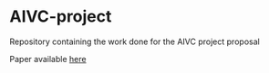 # AIVC-project
Repository containing the work done for the AIVC project proposal

Paper available [here](https://github.com/dsolanno/AIVC-project/blob/master/ECinAI.pdf)
